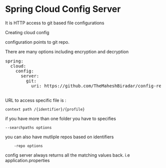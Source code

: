 # Spring Cloud Config Server    

It is HTTP access to git based file configurations

Creating cloud config

configuration points to git repo.

There are many options including encryption and decryption

   <pre>
spring:
  cloud:
    config:
      server:
        git:
          uri: https://github.com/TheMaheshBiradar/config-repo.git
       </pre>
       
       
 
 URL to access specific file is :
 
    context path /{identifier}/{profile}
 
 
 if you have more than one folder you have to specifies 
 
    --searchpaths options
    
 you can also have mutliple repos based on identifiers
 
        -repo options
  
  config server always returns all the matching values back.
  i.e application.properties
 